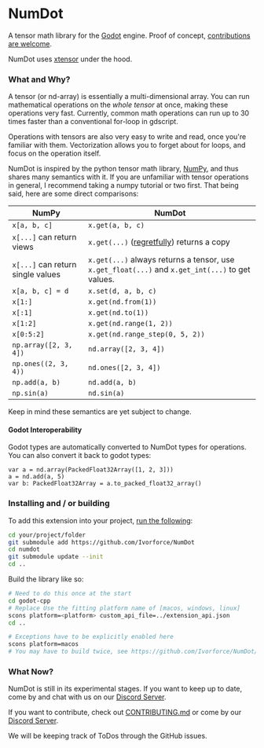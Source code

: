 # NumDot

A tensor math library for the [Godot](https://godotengine.org) engine. Proof of concept, [contributions are welcome](https://github.com/Ivorforce/NumDot/blob/main/CONTRIBUTING.md).

NumDot uses [xtensor](https://github.com/xtensor-stack/xtensor) under the hood.

### What and Why?

A tensor (or nd-array) is essentially a multi-dimensional array. You can run mathematical operations on the _whole tensor_ at once, making these operations very fast. Currently, common math operations can run up to 30 times faster than a conventional for-loop in gdscript.

Operations with tensors are also very easy to write and read, once you're familiar with them. Vectorization allows you to forget about for loops, and focus on the operation itself.

NumDot is inspired by the python tensor math library, [NumPy](https://numpy.org), and thus shares many semantics with it. If you are unfamiliar with tensor operations in general, I recommend taking a numpy tutorial or two first. That being said, here are some direct comparisons:

| NumPy  | NumDot |
| ------------- | ------------- |
| `x[a, b, c]` | `x.get(a, b, c)` |
| `x[...]` can return views | `x.get(...)` ([regretfully](https://github.com/Ivorforce/NumDot/issues/8)) returns a copy |
| `x[...]` can return single values | `x.get(...)` always returns a tensor, use `x.get_float(...)` and `x.get_int(...)` to get values. |
| `x[a, b, c] = d` | `x.set(d, a, b, c)` |
| `x[1:]` | `x.get(nd.from(1))` |
| `x[:1]` | `x.get(nd.to(1))` |
| `x[1:2]` | `x.get(nd.range(1, 2))` |
| `x[0:5:2]` | `x.get(nd.range_step(0, 5, 2))` |
| `np.array([2, 3, 4])` | `nd.array([2, 3, 4])` |
| `np.ones((2, 3, 4))` | `nd.ones([2, 3, 4])` |
| `np.add(a, b)` | `nd.add(a, b)` |
| `np.sin(a)` | `nd.sin(a)` |

Keep in mind these semantics are yet subject to change.

#### Godot Interoperability

Godot types are automatically converted to NumDot types for operations. You can also convert it back to godot types:
```gdscript
var a = nd.array(PackedFloat32Array([1, 2, 3]))
a = nd.add(a, 5)
var b: PackedFloat32Array = a.to_packed_float32_array()
```


### Installing and / or building

To add this extension into your project, [run the following](https://docs.godotengine.org/en/stable/tutorials/scripting/gdextension/gdextension_cpp_example.html):
```bash
cd your/project/folder
git submodule add https://github.com/Ivorforce/NumDot
cd numdot
git submodule update --init
cd ..
```

Build the library like so:

```bash
# Need to do this once at the start
cd godot-cpp
# Replace Use the fitting platform name of [macos, windows, linux]
scons platform=<platform> custom_api_file=../extension_api.json
cd ..

# Exceptions have to be explicitly enabled here
scons platform=macos
# You may have to build twice, see https://github.com/Ivorforce/NumDot/issues/23
```

### What Now?

NumDot is still in its experimental stages. If you want to keep up to date, come by and chat with us on our [Discord Server](https://discord.gg/hxuWcAXF).

If you want to contribute, check out [CONTRIBUTING.md](https://github.com/Ivorforce/NumDot/blob/main/CONTRIBUTING.md) or come by our [Discord Server](https://discord.gg/hxuWcAXF).

We will be keeping track of ToDos through the GitHub issues.
